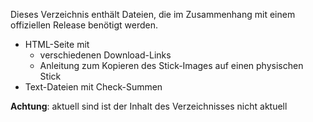 Dieses Verzeichnis enthält Dateien, die im Zusammenhang mit einem offiziellen Release benötigt werden.
- HTML-Seite mit
  - verschiedenen Download-Links
  - Anleitung zum Kopieren des Stick-Images auf einen physischen Stick
- Text-Dateien mit Check-Summen

**Achtung**: aktuell sind ist der Inhalt des Verzeichnisses nicht aktuell